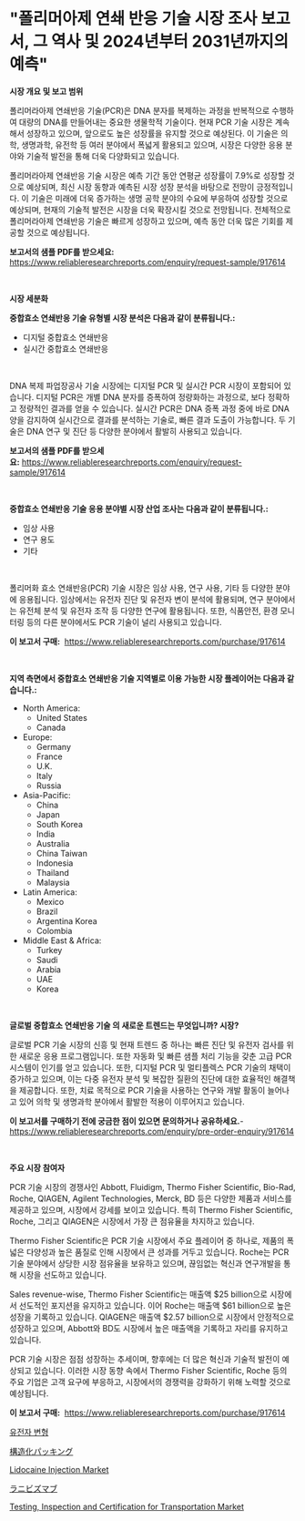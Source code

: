 <p><h1>"폴리머아제 연쇄 반응 기술 시장 조사 보고서, 그 역사 및 2024년부터 2031년까지의 예측"</h1></p><p><strong>시장 개요 및 보고 범위</strong></p>
<p><p>폴리머라아제 연쇄반응 기술(PCR)은 DNA 분자를 복제하는 과정을 반복적으로 수행하여 대량의 DNA를 만들어내는 중요한 생물학적 기술이다. 현재 PCR 기술 시장은 계속해서 성장하고 있으며, 앞으로도 높은 성장률을 유지할 것으로 예상된다. 이 기술은 의학, 생명과학, 유전학 등 여러 분야에서 폭넓게 활용되고 있으며, 시장은 다양한 응용 분야와 기술적 발전을 통해 더욱 다양화되고 있습니다.</p><p>폴리머라아제 연쇄반응 기술 시장은 예측 기간 동안 연평균 성장률이 7.9%로 성장할 것으로 예상되며, 최신 시장 동향과 예측된 시장 성장 분석을 바탕으로 전망이 긍정적입니다. 이 기술은 미래에 더욱 증가하는 생명 공학 분야의 수요에 부응하여 성장할 것으로 예상되며, 현재의 기술적 발전은 시장을 더욱 확장시킬 것으로 전망됩니다. 전체적으로 폴리머라아제 연쇄반응 기술은 빠르게 성장하고 있으며, 예측 동안 더욱 많은 기회를 제공할 것으로 예상됩니다.</p></p>
<p><strong>보고서의 샘플 PDF를 받으세요:</strong> <a href="https://www.reliableresearchreports.com/enquiry/request-sample/917614">https://www.reliableresearchreports.com/enquiry/request-sample/917614</a></p>
<p>&nbsp;</p>
<p><strong>시장 세분화</strong></p>
<p><strong>중합효소 연쇄반응 기술 유형별 시장 분석은 다음과 같이 분류됩니다.:</strong></p>
<p><ul><li>디지털 중합효소 연쇄반응</li><li>실시간 중합효소 연쇄반응</li></ul></p>
<p>&nbsp;</p>
<p><p>DNA 복제 파업장공사 기술 시장에는 디지털 PCR 및 실시간 PCR 시장이 포함되어 있습니다. 디지털 PCR은 개별 DNA 분자를 증폭하여 정량화하는 과정으로, 보다 정확하고 정량적인 결과를 얻을 수 있습니다. 실시간 PCR은 DNA 증폭 과정 중에 바로 DNA 양을 감지하여 실시간으로 결과를 분석하는 기술로, 빠른 결과 도출이 가능합니다. 두 기술은 DNA 연구 및 진단 등 다양한 분야에서 활발히 사용되고 있습니다.</p></p>
<p><strong>보고서의 샘플 PDF를 받으세요:</strong>&nbsp;<a href="https://www.reliableresearchreports.com/enquiry/request-sample/917614">https://www.reliableresearchreports.com/enquiry/request-sample/917614</a></p>
<p>&nbsp;</p>
<p><strong> 중합효소 연쇄반응 기술 응용 분야별 시장 산업 조사는 다음과 같이 분류됩니다.:</strong></p>
<p><ul><li>임상 사용</li><li>연구 용도</li><li>기타</li></ul></p>
<p>&nbsp;</p>
<p><p>폴리머화 효소 연쇄반응(PCR) 기술 시장은 임상 사용, 연구 사용, 기타 등 다양한 분야에 응용됩니다. 임상에서는 유전자 진단 및 유전자 변이 분석에 활용되며, 연구 분야에서는 유전체 분석 및 유전자 조작 등 다양한 연구에 활용됩니다. 또한, 식품안전, 환경 모니터링 등의 다른 분야에서도 PCR 기술이 널리 사용되고 있습니다.</p></p>
<p><strong>이 보고서 구매:</strong>&nbsp; <a href="https://www.reliableresearchreports.com/purchase/917614">https://www.reliableresearchreports.com/purchase/917614</a></p>
<p>&nbsp;</p>
<p><strong>지역 측면에서 중합효소 연쇄반응 기술 지역별로 이용 가능한 시장 플레이어는 다음과 같습니다.:</strong></p>
<p><ul>
    <li>
        North America:
        <ul>
            <li>United States</li>
            <li>Canada</li>
        </ul>
    </li>
    <li>
        Europe:
        <ul>
            <li>Germany</li>
            <li>France</li>
            <li>U.K.</li>
            <li>Italy</li>
            <li>Russia</li>
        </ul>
    </li>
    <li>
        Asia-Pacific:
        <ul>
            <li>China</li>
            <li>Japan</li>
            <li>South Korea</li>
            <li>India</li>
            <li>Australia</li>
            <li>China Taiwan</li>
            <li>Indonesia</li>
            <li>Thailand</li>
            <li>Malaysia</li>
        </ul>
    </li>
    <li>
        Latin America:
        <ul>
            <li>Mexico</li>
            <li>Brazil</li>
            <li>Argentina Korea</li>
            <li>Colombia</li>
        </ul>
    </li>
    <li>
        Middle East & Africa:
        <ul>
            <li>Turkey</li>
            <li>Saudi</li>
            <li>Arabia</li>
            <li>UAE</li>
            <li>Korea</li>
        </ul>
    </li>
    </ul></p>
<p>&nbsp;</p>
<p><strong>글로벌 중합효소 연쇄반응 기술 의 새로운 트렌드는 무엇입니까? 시장?</strong></p>
<p><p>글로벌 PCR 기술 시장의 신흥 및 현재 트렌드 중 하나는 빠른 진단 및 유전자 검사를 위한 새로운 응용 프로그램입니다. 또한 자동화 및 빠른 샘플 처리 기능을 갖춘 고급 PCR 시스템이 인기를 얻고 있습니다. 또한, 디지털 PCR 및 멀티플렉스 PCR 기술의 채택이 증가하고 있으며, 이는 다중 유전자 분석 및 복잡한 질환의 진단에 대한 효율적인 해결책을 제공합니다. 또한, 치료 목적으로 PCR 기술을 사용하는 연구와 개발 활동이 늘어나고 있어 의학 및 생명과학 분야에서 활발한 적용이 이루어지고 있습니다.</p></p>
<p><strong>이 보고서를 구매하기 전에 궁금한 점이 있으면 문의하거나 공유하세요.</strong>- <a href="https://www.reliableresearchreports.com/enquiry/pre-order-enquiry/917614">https://www.reliableresearchreports.com/enquiry/pre-order-enquiry/917614</a></p>
<p>&nbsp;</p>
<p><strong>주요 시장 참여자</strong></p>
<p><p>PCR 기술 시장의 경쟁사인 Abbott, Fluidigm, Thermo Fisher Scientific, Bio-Rad, Roche, QIAGEN, Agilent Technologies, Merck, BD 등은 다양한 제품과 서비스를 제공하고 있으며, 시장에서 강세를 보이고 있습니다. 특히 Thermo Fisher Scientific, Roche, 그리고 QIAGEN은 시장에서 가장 큰 점유율을 차지하고 있습니다.</p><p>Thermo Fisher Scientific은 PCR 기술 시장에서 주요 플레이어 중 하나로, 제품의 폭넓은 다양성과 높은 품질로 인해 시장에서 큰 성과를 거두고 있습니다. Roche는 PCR 기술 분야에서 상당한 시장 점유율을 보유하고 있으며, 끊임없는 혁신과 연구개발을 통해 시장을 선도하고 있습니다.</p><p>Sales revenue-wise, Thermo Fisher Scientific는 매출액 $25 billion으로 시장에서 선도적인 포지션을 유지하고 있습니다. 이어 Roche는 매출액 $61 billion으로 높은 성장을 기록하고 있습니다. QIAGEN은 매출액 $2.57 billion으로 시장에서 안정적으로 성장하고 있으며, Abbott와 BD도 시장에서 높은 매출액을 기록하고 자리를 유지하고 있습니다.</p><p>PCR 기술 시장은 점점 성장하는 추세이며, 향후에는 더 많은 혁신과 기술적 발전이 예상되고 있습니다. 이러한 시장 동향 속에서 Thermo Fisher Scientific, Roche 등의 주요 기업은 고객 요구에 부응하고, 시장에서의 경쟁력을 강화하기 위해 노력할 것으로 예상됩니다.</p></p>
<p><strong>이 보고서 구매:</strong>&nbsp;&nbsp;<a href="https://www.reliableresearchreports.com/purchase/917614">https://www.reliableresearchreports.com/purchase/917614</a></p>
<p><p><a href="https://github.com/trmesnao7959541/Market-Research-Report-List-1/blob/main/2894583183448.md">유전자 변형</a></p><p><a href="https://medium.com/@briaabshire64/%E6%A7%8B%E9%80%A0%E5%85%85%E5%A1%AB%E4%BD%93%E5%B8%82%E5%A0%B4-%E7%AB%B6%E4%BA%89%E5%88%86%E6%9E%90-%E5%B8%82%E5%A0%B4%E3%83%88%E3%83%AC%E3%83%B3%E3%83%89-%E3%81%8A%E3%82%88%E3%81%B32031%E5%B9%B4%E3%81%BE%E3%81%A7%E3%81%AE%E4%BA%88%E6%B8%AC-4f797bb6d59d">構造化パッキング</a></p><p><a href="https://github.com/provorikovar/Market-Research-Report-List-3/blob/main/lidocaine-injection-market.md">Lidocaine Injection Market</a></p><p><a href="https://github.com/xnljig2898992/Market-Research-Report-List-1/blob/main/4245882183393.md">ラニビズマブ</a></p><p><a href="https://frill-swim-3cd.notion.site/Testing-Inspection-and-Certification-for-Transportation-Market-Dynamics-2024-2031-Also-about-Its-M-eb7d559fee524100b7d6c07df8a802fe">Testing, Inspection and Certification for Transportation Market</a></p></p>
